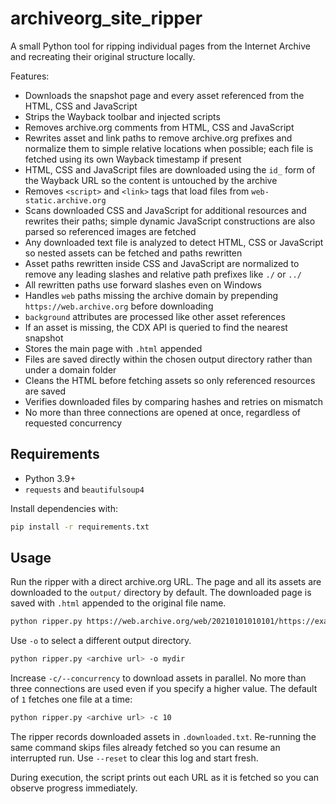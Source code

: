# archiveorg_site_ripper

A small Python tool for ripping individual pages from the Internet Archive and recreating their original structure locally.

Features:

- Downloads the snapshot page and every asset referenced from the HTML, CSS and JavaScript
- Strips the Wayback toolbar and injected scripts
- Removes archive.org comments from HTML, CSS and JavaScript
- Rewrites asset and link paths to remove archive.org prefixes and normalize them to simple relative locations when possible; each file is fetched using its own Wayback timestamp if present
- HTML, CSS and JavaScript files are downloaded using the `id_` form of the Wayback URL so the content is untouched by the archive
- Removes `<script>` and `<link>` tags that load files from `web-static.archive.org`
- Scans downloaded CSS and JavaScript for additional resources and rewrites their paths; simple dynamic JavaScript constructions are also parsed so referenced images are fetched
- Any downloaded text file is analyzed to detect HTML, CSS or JavaScript so nested assets can be fetched and paths rewritten
- Asset paths rewritten inside CSS and JavaScript are normalized to remove any leading slashes and relative path prefixes like `./` or `../`
- All rewritten paths use forward slashes even on Windows
- Handles `web` paths missing the archive domain by prepending `https://web.archive.org` before downloading
- `background` attributes are processed like other asset references
- If an asset is missing, the CDX API is queried to find the nearest snapshot
- Stores the main page with `.html` appended
- Files are saved directly within the chosen output directory rather than under a domain folder
- Cleans the HTML before fetching assets so only referenced resources are saved
- Verifies downloaded files by comparing hashes and retries on mismatch
- No more than three connections are opened at once, regardless of requested concurrency

## Requirements

- Python 3.9+
- `requests` and `beautifulsoup4`

Install dependencies with:

```bash
pip install -r requirements.txt
```

## Usage

Run the ripper with a direct archive.org URL. The page and all its assets are downloaded to the `output/` directory by default. The downloaded page is saved with `.html` appended to the original file name.

```bash
python ripper.py https://web.archive.org/web/20210101010101/https://example.com/index.html
```

Use `-o` to select a different output directory.

```bash
python ripper.py <archive url> -o mydir
```

Increase `-c/--concurrency` to download assets in parallel. No more than three
connections are used even if you specify a higher value. The default of `1`
fetches one file at a time:

```bash
python ripper.py <archive url> -c 10
```

The ripper records downloaded assets in `.downloaded.txt`. Re-running the same
command skips files already fetched so you can resume an interrupted run. Use
`--reset` to clear this log and start fresh.

During execution, the script prints out each URL as it is fetched so you can
observe progress immediately.
